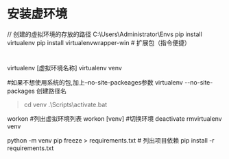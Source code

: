 # 安装虚环境
// 创建的虚拟环境的存放的路径 C:\Users\Administrator\Envs
pip install virtualenv
pip install virtualenvwrapper-win # 扩展包（指令便捷）
#


virtualenv [虚拟环境名称] 
virtualenv venv

#如果不想使用系统的包,加上–no-site-packeages参数
virtualenv  --no-site-packages 创建路径名
> cd venv
> .\Scripts\activate.bat

workon #列出虚拟环境列表
workon [venv] #切换环境
deactivate
rmvirtualenv venv


python<version> -m venv <virtual-environment-name>
pip freeze > requirements.txt  # 列出项目依赖 
pip install -r requirements.txt